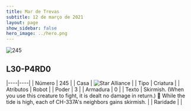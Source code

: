 ```yaml
---
title: Mar de Trevas
subtitle: 12 de março de 2021
layout: page
show_sidebar: false
hero_image: ../hero.png
---
```


![245](https://cdn.keyforgegame.com/media/card_front/pt/496_245_5WQFX87RWG6H_pt.png)

## L30-P4RD0

|----|----|
| Número | 245 |
| Casa | ![Star Alliance](https://archonarcana.com/images/thumb/7/7d/Star_Alliance.png/22px-Star_Alliance.png "Aliança Estelar") |
| Tipo | Criatura |
| Atributos | Robot |
| Poder | 3 |
| Armadura | 0 |
| Texto | Skirmish. (When you use this creature to fight, it is dealt no damage in return.)   While the tide is high, each of CH-337A's neighbors gains skirmish. |
| Raridade |  |
